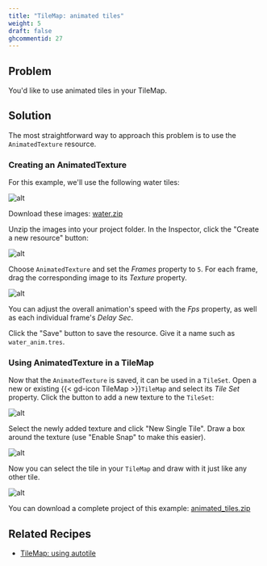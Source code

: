 ```yaml
---
title: "TileMap: animated tiles"
weight: 5
draft: false
ghcommentid: 27
---
```


## Problem

You'd like to use animated tiles in your TileMap.

## Solution

The most straightforward way to approach this problem is to use the `AnimatedTexture` resource.

### Creating an AnimatedTexture

For this example, we'll use the following water tiles:

![alt](/3.x/img/anim_tiles.png)

Download these images: [water.zip](/3.x/files/water_tiles.zip)

Unzip the images into your project folder.
In the Inspector, click the "Create a new resource" button:

![alt](/3.x/img/create_new_resource.png)

Choose `AnimatedTexture` and set the _Frames_ property to `5`. For each frame, drag the corresponding image to its _Texture_ property.

![alt](/3.x/img/anim_texture_add.png)

You can adjust the overall animation's speed with the _Fps_ property, as well as each individual frame's _Delay Sec_.

Click the "Save" button to save the resource. Give it a name such as `water_anim.tres`.

### Using AnimatedTexture in a TileMap

Now that the `AnimatedTexture` is saved, it can be used in a `TileSet`. Open a new or existing {{< gd-icon TileMap >}}`TileMap` and select its _Tile Set_ property. Click the button to add a new texture to the `TileSet`:

![alt](/3.x/img/anim_tile_add.png)

Select the newly added texture and click "New Single Tile". Draw a box around the texture (use "Enable Snap" to make this easier).

![alt](/3.x/img/anim_tile_select.png)

Now you can select the tile in your `TileMap` and draw with it just like any other tile.

![alt](/3.x/img/anim_tile_draw.gif)

You can download a complete project of this example: [animated_tiles.zip](/3.x/files/animated_tiles.zip)

## Related Recipes

- [TileMap: using autotile](http://kidscancode.org/godot_recipes/autotile_intro)
